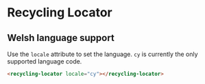 # Recycling Locator

## Welsh language support

Use the `locale` attribute to set the language. `cy` is currently the only supported language code.

```html
<recycling-locator locale="cy"></recycling-locator>
```
